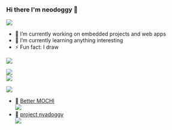### Hi there I'm neodoggy 👋

![](https://img.shields.io/badge/About%20me-owo-pink)

- 🔭 I’m currently working on embedded projects and web apps
- 🌱 I’m currently learning anything interesting
- ⚡ Fun fact: I draw

![](https://img.shields.io/badge/Github%20stats-owo-pink)  

![](https://github-readme-stats.vercel.app/api?username=neodoggy&theme=radical&show_icons=true&custom_title=neodoggy%27s%20status&include_all_commits=true&rank_icon=github&show=discussions_answered)  
![](https://github-readme-stats.vercel.app/api/top-langs/?username=neodoggy&theme=radical&layout=donut-vertical)


<!--
![](https://img.shields.io/badge/Waka%20stats-owo-pink)
-->

<!--START_SECTION:waka-->

<!--END_SECTION:waka-->

![](https://img.shields.io/badge/Current%20workin%20on-owo-pink)  

- 🤖 [Better MOCHI](https://github.com/NeoDoggy/BetterMochi)  
![](https://github-readme-stats.vercel.app/api/pin/?username=neodoggy&repo=BetterMochi&theme=radical)
- 💙 [project nyadoggy](https://github.com/NeoDoggy/nyadoggy_DCbot)  
![](https://github-readme-stats.vercel.app/api/pin/?username=neodoggy&repo=nyadoggy_DCbot&theme=radical)


<!--
**NeoDoggy/neodoggy** is a ✨ _special_ ✨ repository because its `README.md` (this file) appears on your GitHub profile.

Here are some ideas to get you started:

- 🔭 I’m currently working on ...
- 🌱 I’m currently learning ...
- 👯 I’m looking to collaborate on ...
- 🤔 I’m looking for help with ...
- 💬 Ask me about ...
- 📫 How to reach me: ...
- 😄 Pronouns: ...
- ⚡ Fun fact: ...
-->
